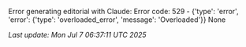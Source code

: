Error generating editorial with Claude: Error code: 529 - {'type': 'error', 'error': {'type': 'overloaded_error', 'message': 'Overloaded'}}
None

*Last update: Mon Jul  7 06:37:11 UTC 2025*

